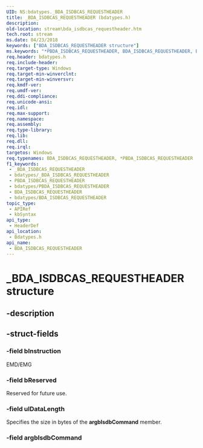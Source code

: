 ```yaml
---
UID: NS:bdatypes._BDA_ISDBCAS_REQUESTHEADER
title: _BDA_ISDBCAS_REQUESTHEADER (bdatypes.h)
description: 
old-location: stream\bda_isdbcas_requestheader.htm
tech.root: stream
ms.date: 04/23/2018
keywords: ["BDA_ISDBCAS_REQUESTHEADER structure"]
ms.keywords: "*PBDA_ISDBCAS_REQUESTHEADER, BDA_ISDBCAS_REQUESTHEADER, BDA_ISDBCAS_REQUESTHEADER structure [Streaming Media Devices], PBDA_ISDBCAS_REQUESTHEADER, PBDA_ISDBCAS_REQUESTHEADER structure pointer [Streaming Media Devices], _BDA_ISDBCAS_REQUESTHEADER, bdatypes/BDA_ISDBCAS_REQUESTHEADER, bdatypes/PBDA_ISDBCAS_REQUESTHEADER, stream.bda_isdbcas_requestheader"
req.header: bdatypes.h
req.include-header: 
req.target-type: Windows
req.target-min-winverclnt: 
req.target-min-winversvr: 
req.kmdf-ver: 
req.umdf-ver: 
req.ddi-compliance: 
req.unicode-ansi: 
req.idl: 
req.max-support: 
req.namespace: 
req.assembly: 
req.type-library: 
req.lib: 
req.dll: 
req.irql: 
targetos: Windows
req.typenames: BDA_ISDBCAS_REQUESTHEADER, *PBDA_ISDBCAS_REQUESTHEADER
f1_keywords:
 - _BDA_ISDBCAS_REQUESTHEADER
 - bdatypes/_BDA_ISDBCAS_REQUESTHEADER
 - PBDA_ISDBCAS_REQUESTHEADER
 - bdatypes/PBDA_ISDBCAS_REQUESTHEADER
 - BDA_ISDBCAS_REQUESTHEADER
 - bdatypes/BDA_ISDBCAS_REQUESTHEADER
topic_type:
 - APIRef
 - kbSyntax
api_type:
 - HeaderDef
api_location:
 - Bdatypes.h
api_name:
 - BDA_ISDBCAS_REQUESTHEADER
---
```


# _BDA_ISDBCAS_REQUESTHEADER structure


## -description

## -struct-fields

### -field bInstruction

EMD/EMG

### -field bReserved

Reserved for future use.

### -field ulDataLength

Specifies the size in bytes of the <b>argbIsdbCommand</b> member.

### -field argbIsdbCommand

